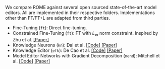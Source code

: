 We compare ROME against several open sourced state-of-the-art model editors. All are implemented in their respective folders. Implementations other than FT/FT+L are adapted from third parties.
- Fine-Tuning (`ft`): Direct fine-tuning.
- Constrained Fine-Tuning (`ft`): FT with $L_\infty$ norm constraint. Inspired by Zhu et al. [[Paper]](https://arxiv.org/abs/2012.00363)
- Knowledge Neurons (`kn`): Dai et al. [[Code]](https://github.com/EleutherAI/knowledge-neurons) [[Paper]](https://arxiv.org/abs/2104.08696)
- Knowledge Editor (`efk`): De Cao et al. [[Code]](https://github.com/eric-mitchell/mend) [[Paper]](https://arxiv.org/abs/2104.08164)
- Model Editor Networks with Gradient Decomposition (`mend`): Mitchell et al. [[Code]](https://github.com/eric-mitchell/mend) [[Paper]](https://arxiv.org/abs/2110.11309)